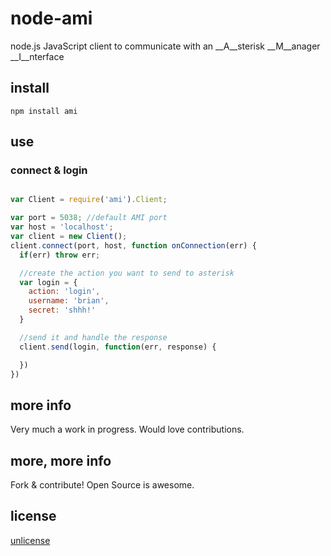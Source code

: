 # node-ami

node.js JavaScript client to communicate with an __A__sterisk __M__anager __I__nterface

## install

`npm install ami`

## use

### connect & login
```js

var Client = require('ami').Client;

var port = 5038; //default AMI port
var host = 'localhost';
var client = new Client();
client.connect(port, host, function onConnection(err) {
  if(err) throw err; 

  //create the action you want to send to asterisk
  var login = {
    action: 'login',
    username: 'brian',
    secret: 'shhh!'
  }

  //send it and handle the response
  client.send(login, function(err, response) {

  })
})

```

## more info

Very much a work in progress.  Would love contributions.

## more, more info

Fork & contribute! Open Source is awesome.

## license

[unlicense](http://unlicense.org)
